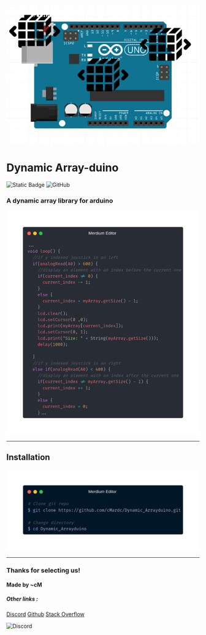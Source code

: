 <img src='docs/assets/logo.png'>
<h1>Dynamic Array-duino</h1>


![Static Badge](https://img.shields.io/badge/Language-C++(Arduino)-blue) 
![GitHub](https://img.shields.io/github/license/cMardc/Dynamic_Arrayduino)

<h3>A dynamic array library for arduino</h3>

<img src='docs/assets/example.png'>

<hr>
<h2>Installation</h2>
<img src='docs/assets/install.png'>

<hr>
<h3>Thanks for selecting us!</h3>
<h4>Made by ~cM</h4>



<h5>Other links : </h5>
<a href="https://discord.gg/5W4XtHkc6g">Discord</a>
<a href="https://github.com/cMardc">Github</a>
<a href="https://stackoverflow.com/users/21458468/merd-ceferzade">Stack Overflow</a>


![Discord](https://img.shields.io/discord/1051030547402588170)

